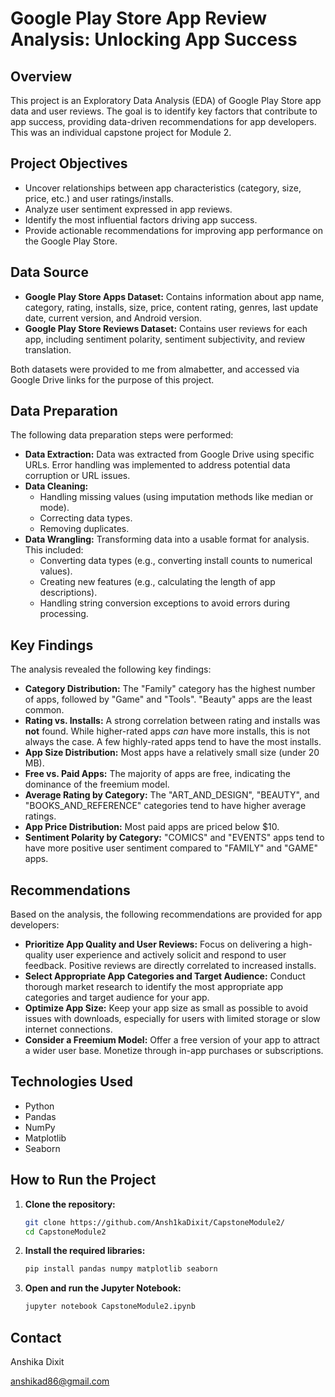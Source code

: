 # Google Play Store App Review Analysis: Unlocking App Success

## Overview

This project is an Exploratory Data Analysis (EDA) of Google Play Store app data and user reviews. The goal is to identify key factors that contribute to app success, providing data-driven recommendations for app developers.  This was an individual capstone project for Module 2.

## Project Objectives

*   Uncover relationships between app characteristics (category, size, price, etc.) and user ratings/installs.
*   Analyze user sentiment expressed in app reviews.
*   Identify the most influential factors driving app success.
*   Provide actionable recommendations for improving app performance on the Google Play Store.

## Data Source

*   **Google Play Store Apps Dataset:** Contains information about app name, category, rating, installs, size, price, content rating, genres, last update date, current version, and Android version.
*   **Google Play Store Reviews Dataset:** Contains user reviews for each app, including sentiment polarity, sentiment subjectivity, and review translation.

Both datasets were provided to me  from almabetter, and accessed via Google Drive links for the purpose of this project.

## Data Preparation

The following data preparation steps were performed:

*   **Data Extraction:** Data was extracted from Google Drive using specific URLs. Error handling was implemented to address potential data corruption or URL issues.
*   **Data Cleaning:**
    *   Handling missing values (using imputation methods like median or mode).
    *   Correcting data types.
    *   Removing duplicates.
*   **Data Wrangling:**  Transforming data into a usable format for analysis. This included:
    *   Converting data types (e.g., converting install counts to numerical values).
    *   Creating new features (e.g., calculating the length of app descriptions).
    *   Handling string conversion exceptions to avoid errors during processing.

## Key Findings

The analysis revealed the following key findings:

*   **Category Distribution:** The "Family" category has the highest number of apps, followed by "Game" and "Tools". "Beauty" apps are the least common.
*   **Rating vs. Installs:** A strong correlation between rating and installs was **not** found.  While higher-rated apps *can* have more installs, this is not always the case. A few highly-rated apps tend to have the most installs.
*   **App Size Distribution:** Most apps have a relatively small size (under 20 MB).
*   **Free vs. Paid Apps:** The majority of apps are free, indicating the dominance of the freemium model.
*   **Average Rating by Category:** The "ART\_AND\_DESIGN", "BEAUTY", and "BOOKS\_AND\_REFERENCE" categories tend to have higher average ratings.
*   **App Price Distribution:**  Most paid apps are priced below $10.
*   **Sentiment Polarity by Category:** "COMICS" and "EVENTS" apps tend to have more positive user sentiment compared to "FAMILY" and "GAME" apps.

## Recommendations

Based on the analysis, the following recommendations are provided for app developers:

*   **Prioritize App Quality and User Reviews:** Focus on delivering a high-quality user experience and actively solicit and respond to user feedback. Positive reviews are directly correlated to increased installs.
*   **Select Appropriate App Categories and Target Audience:** Conduct thorough market research to identify the most appropriate app categories and target audience for your app.
*   **Optimize App Size:** Keep your app size as small as possible to avoid issues with downloads, especially for users with limited storage or slow internet connections.
*   **Consider a Freemium Model:**  Offer a free version of your app to attract a wider user base. Monetize through in-app purchases or subscriptions.

## Technologies Used

*   Python
*   Pandas
*   NumPy
*   Matplotlib
*   Seaborn

## How to Run the Project

1.  **Clone the repository:**

    ```bash
    git clone https://github.com/Ansh1kaDixit/CapstoneModule2/
    cd CapstoneModule2
    ```

2.  **Install the required libraries:**

    ```bash
    pip install pandas numpy matplotlib seaborn
    ```

3.  **Open and run the Jupyter Notebook:**

    ```bash
    jupyter notebook CapstoneModule2.ipynb
    ```

## Contact

Anshika Dixit

anshikad86@gmail.com
